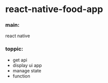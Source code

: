 # react-native-food-app

### main: 
  react native

### toppic:
  - get api
  - display ui app
  - manage state
  - function
